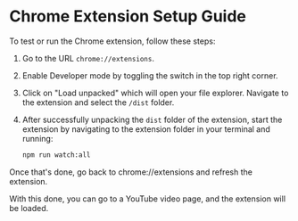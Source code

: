 # Chrome Extension Setup Guide

To test or run the Chrome extension, follow these steps:

1. Go to the URL `chrome://extensions`.
2. Enable Developer mode by toggling the switch in the top right corner.
3. Click on "Load unpacked" which will open your file explorer. Navigate to the extension and select the `/dist` folder.
4. After successfully unpacking the `dist` folder of the extension, start the extension by navigating to the extension folder in your terminal and running:

   ```bash
   npm run watch:all
   ```

Once that's done, go back to chrome://extensions and refresh the extension.

With this done, you can go to a YouTube video page, and the extension will be loaded.
